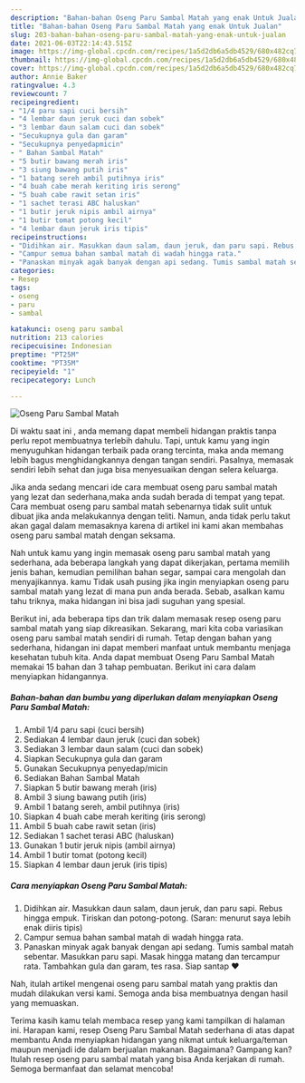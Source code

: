 ```yaml
---
description: "Bahan-bahan Oseng Paru Sambal Matah yang enak Untuk Jualan"
title: "Bahan-bahan Oseng Paru Sambal Matah yang enak Untuk Jualan"
slug: 203-bahan-bahan-oseng-paru-sambal-matah-yang-enak-untuk-jualan
date: 2021-06-03T22:14:43.515Z
image: https://img-global.cpcdn.com/recipes/1a5d2db6a5db4529/680x482cq70/oseng-paru-sambal-matah-foto-resep-utama.jpg
thumbnail: https://img-global.cpcdn.com/recipes/1a5d2db6a5db4529/680x482cq70/oseng-paru-sambal-matah-foto-resep-utama.jpg
cover: https://img-global.cpcdn.com/recipes/1a5d2db6a5db4529/680x482cq70/oseng-paru-sambal-matah-foto-resep-utama.jpg
author: Annie Baker
ratingvalue: 4.3
reviewcount: 7
recipeingredient:
- "1/4 paru sapi cuci bersih"
- "4 lembar daun jeruk cuci dan sobek"
- "3 lembar daun salam cuci dan sobek"
- "Secukupnya gula dan garam"
- "Secukupnya penyedapmicin"
- " Bahan Sambal Matah"
- "5 butir bawang merah iris"
- "3 siung bawang putih iris"
- "1 batang sereh ambil putihnya iris"
- "4 buah cabe merah keriting iris serong"
- "5 buah cabe rawit setan iris"
- "1 sachet terasi ABC haluskan"
- "1 butir jeruk nipis ambil airnya"
- "1 butir tomat potong kecil"
- "4 lembar daun jeruk iris tipis"
recipeinstructions:
- "Didihkan air. Masukkan daun salam, daun jeruk, dan paru sapi. Rebus hingga empuk. Tiriskan dan potong-potong. (Saran: menurut saya lebih enak diiris tipis)"
- "Campur semua bahan sambal matah di wadah hingga rata."
- "Panaskan minyak agak banyak dengan api sedang. Tumis sambal matah sebentar. Masukkan paru sapi. Masak hingga matang dan tercampur rata. Tambahkan gula dan garam, tes rasa. Siap santap ❤"
categories:
- Resep
tags:
- oseng
- paru
- sambal

katakunci: oseng paru sambal 
nutrition: 213 calories
recipecuisine: Indonesian
preptime: "PT25M"
cooktime: "PT35M"
recipeyield: "1"
recipecategory: Lunch

---
```



![Oseng Paru Sambal Matah](https://img-global.cpcdn.com/recipes/1a5d2db6a5db4529/680x482cq70/oseng-paru-sambal-matah-foto-resep-utama.jpg)

Di waktu  saat ini , anda memang dapat membeli hidangan praktis tanpa perlu repot membuatnya terlebih dahulu. Tapi, untuk kamu yang ingin menyuguhkan hidangan terbaik pada orang tercinta, maka anda memang lebih bagus menghidangkannya dengan tangan sendiri. Pasalnya, memasak sendiri lebih sehat dan juga bisa menyesuaikan dengan selera keluarga.

Jika anda sedang mencari ide cara membuat oseng paru sambal matah yang lezat dan sederhana,maka anda sudah berada di tempat yang tepat. Cara membuat oseng paru sambal matah  sebenarnya tidak sulit untuk dibuat jika anda melakukannya dengan teliti. Namun, anda tidak perlu takut akan gagal dalam memasaknya 
karena di artikel ini kami akan membahas oseng paru sambal matah dengan seksama.  



Nah untuk kamu yang ingin memasak oseng paru sambal matah yang sederhana, ada beberapa langkah yang dapat dikerjakan, pertama memilih jenis bahan, kemudian pemilihan bahan segar, sampai cara mengolah dan menyajikannya. kamu Tidak usah pusing jika ingin menyiapkan oseng paru sambal matah yang lezat di mana pun anda berada. Sebab, asalkan kamu  tahu triknya, maka hidangan ini bisa jadi suguhan yang spesial.

Berikut ini, ada beberapa tips dan trik dalam memasak resep oseng paru sambal matah yang siap dikreasikan. Sekarang, mari kita coba variasikan oseng paru sambal matah sendiri di rumah. Tetap dengan bahan yang sederhana, hidangan ini dapat memberi manfaat untuk membantu menjaga kesehatan tubuh kita. Anda dapat membuat Oseng Paru Sambal Matah memakai 15 bahan dan 3 tahap pembuatan. Berikut ini cara dalam menyiapkan hidangannya.

<!--inarticleads1-->

##### Bahan-bahan dan bumbu yang diperlukan dalam menyiapkan Oseng Paru Sambal Matah:

1. Ambil 1/4 paru sapi (cuci bersih)
1. Sediakan 4 lembar daun jeruk (cuci dan sobek)
1. Sediakan 3 lembar daun salam (cuci dan sobek)
1. Siapkan Secukupnya gula dan garam
1. Gunakan Secukupnya penyedap/micin
1. Sediakan  Bahan Sambal Matah
1. Siapkan 5 butir bawang merah (iris)
1. Ambil 3 siung bawang putih (iris)
1. Ambil 1 batang sereh, ambil putihnya (iris)
1. Siapkan 4 buah cabe merah keriting (iris serong)
1. Ambil 5 buah cabe rawit setan (iris)
1. Sediakan 1 sachet terasi ABC (haluskan)
1. Gunakan 1 butir jeruk nipis (ambil airnya)
1. Ambil 1 butir tomat (potong kecil)
1. Siapkan 4 lembar daun jeruk (iris tipis)




<!--inarticleads2-->

##### Cara menyiapkan Oseng Paru Sambal Matah:

1. Didihkan air. Masukkan daun salam, daun jeruk, dan paru sapi. Rebus hingga empuk. Tiriskan dan potong-potong. (Saran: menurut saya lebih enak diiris tipis)
1. Campur semua bahan sambal matah di wadah hingga rata.
1. Panaskan minyak agak banyak dengan api sedang. Tumis sambal matah sebentar. Masukkan paru sapi. Masak hingga matang dan tercampur rata. Tambahkan gula dan garam, tes rasa. Siap santap ❤




Nah, itulah artikel mengenai  oseng paru sambal matah  yang praktis dan mudah dilakukan versi kami. Semoga anda bisa membuatnya dengan hasil yang memuaskan. 

Terima kasih kamu telah membaca resep yang kami tampilkan di halaman ini. Harapan kami, resep  Oseng Paru Sambal Matah sederhana di atas dapat membantu Anda menyiapkan hidangan yang nikmat untuk keluarga/teman maupun menjadi ide dalam berjualan makanan. Bagaimana? Gampang kan? Itulah resep oseng paru sambal matah yang bisa Anda kerjakan di rumah. Semoga bermanfaat dan selamat mencoba!

